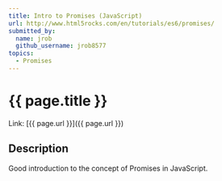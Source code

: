 ```yaml
---
title: Intro to Promises (JavaScript)
url: http://www.html5rocks.com/en/tutorials/es6/promises/
submitted_by:
  name: jrob
  github_username: jrob8577
topics:
  - Promises
---
```


# {{ page.title }}

Link: [{{ page.url }}]({{ page.url }})

## Description

Good introduction to the concept of Promises in JavaScript.
